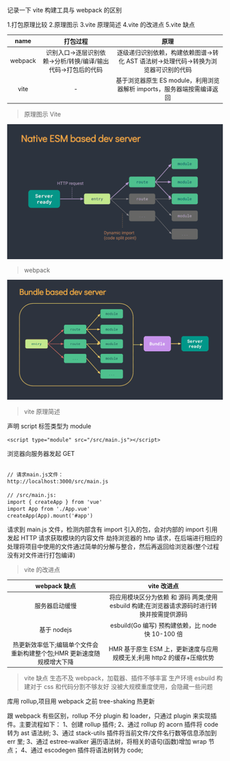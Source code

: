 记录一下 vite 构建工具与 webpack 的区别

1.打包原理比较 2.原理图示
3.vite 原理简述
4.vite 的改进点
5.vite 缺点

|  name   |                           打包过程                            |                                        原理                                         |
| :-----: | :-----------------------------------------------------------: | :---------------------------------------------------------------------------------: |
| webpack | 识别入口->逐层识别依赖->分析/转换/编译/输出代码->打包后的代码 | 逐级递归识别依赖，构建依赖图谱->转化 AST 语法树->处理代码->转换为浏览器可识别的代码 |
|  vite   |                               -                               |       基于浏览器原生 ES module，利用浏览器解析 imports，服务器端按需编译返回        |

> 原理图示
> Vite

![avatar](https://github.com/freezestanley/rollstone/blob/main/%E6%9E%84%E5%BB%BA/a.png)

> webpack

![avatar](https://github.com/freezestanley/rollstone/blob/main/%E6%9E%84%E5%BB%BA/b.png)

> vite 原理简述

声明 script 标签类型为 module

```
<script type="module" src="/src/main.js"></script>
```

浏览器向服务器发起 GET

```

// 请求main.js文件：
http://localhost:3000/src/main.js

// /src/main.js:
import { createApp } from 'vue'
import App from './App.vue'
createApp(App).mount('#app')
```

请求到 main.js 文件，检测内部含有 import 引入的包，会对内部的 import 引用发起 HTTP 请求获取模块的内容文件
劫持浏览器的 http 请求，在后端进行相应的处理将项目中使用的文件通过简单的分解与整合，然后再返回给浏览器(整个过程没有对文件进行打包编译)

> vite 的改进点

|                              webpack 缺点                              |                                         vite 改进点                                          |
| :--------------------------------------------------------------------: | :------------------------------------------------------------------------------------------: |
|                             服务器启动缓慢                             | 将应用模块区分为依赖 和 源码 两类;使用 esbuild 构建;在浏览器请求源码时进行转换并按需提供源码 |
|                              基于 nodejs                               |                      esbuild(Go 编写) 预构建依赖，比 node 快 10-100 倍                       |
| 热更新效率低下;编辑单个文件会重新构建整个包;HMR 更新速度随规模增大下降 |            HMR 基于原生 ESM 上，更新速度与应用规模无关;利用 http2 的缓存+压缩优势            |

> vite 缺点
> 生态不及 webpack，加载器、插件不够丰富
> 生产环境 esbuild 构建对于 css 和代码分割不够友好
> 没被大规模重度使用，会隐藏一些问题

库用 rollup,项目用 webpack
之前 tree-shaking 热更新

跟 webpack 有些区别，rollup 不分 plugin 和 loader，只通过 plugin 来实现插件。主要流程如下：
1、创建 rollup 插件;
2、通过 rollup 的 acorn 插件将 code 转为 ast 语法树;
3、通过 stack-utils 插件将当前文件/文件名行数等信息添加到 err 里;
3、通过 estree-walker 遍历语法树，将相关的语句(函数)增加 wrap 节点；
4、通过 escodegen 插件将语法树转为 code;
